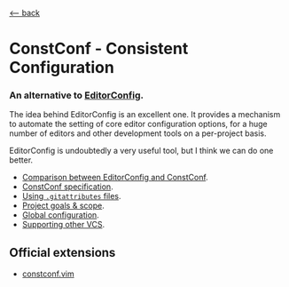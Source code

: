 <title>ConstConf</title>

[\<-- back](../)

# ConstConf - Consistent Configuration

### An alternative to [EditorConfig](https://editorconfig.org/).

The idea behind EditorConfig is an excellent one. It provides a mechanism to
automate the setting of core editor configuration options, for a huge number of
editors and other development tools on a per-project basis.

EditorConfig is undoubtedly a very useful tool, but I think we can do one
better.

- [Comparison between EditorConfig and ConstConf](comparison).
- [ConstConf specification](specification).
- [Using `.gitattributes` files](usage).
- [Project goals & scope](goals).
- [Global configuration](global).
- [Supporting other VCS](other-vcs).

## Official extensions

- [constconf.vim](https://git.sr.ht/~axvr/constconf.vim)
